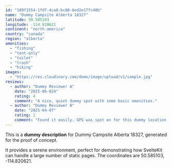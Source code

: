 ```yaml
---
id: "189f1554-1fd7-4ca8-bc88-6ed2e17fc48b"
name: "Dummy Campsite Alberta 18327"
latitude: 50.585103
longitude: -114.820621
continent: "north-america"
country: "canada"
region: "alberta"
amenities:
  - "fishing"
  - "tent-only"
  - "toilet"
  - "trash"
  - "hiking"
images:
  - "https://res.cloudinary.com/demo/image/upload/v1/sample.jpg"
reviews:
  - author: "Dummy Reviewer A"
    date: "2025-06-024"
    rating: 4
    comment: "A nice, quiet dummy spot with some basic amenities."
  - author: "Dummy Reviewer B"
    date: "2025-04-07"
    rating: 2
    comment: "Found it easily. GPS was spot on for this dummy location."
---
```


This is a **dummy description** for Dummy Campsite Alberta 18327, generated for the proof of concept.

It provides a serene environment, perfect for demonstrating how SvelteKit can handle a large number of static pages. The coordinates are 50.585103, -114.820621.
